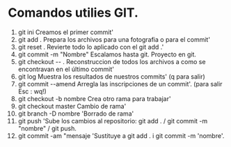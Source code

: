 # Comandos utilies GIT.

1. git ini                    Creamos el primer commit'
2. git add .                  Prepara los archivos para una fotografia o para el commit'
3. git reset .                Revierte todo lo aplicado con el git add .'
4. git commit -m "Nombre"     Escalamos hasta git. Proyecto en git.
5. git checkout -- .          Reconstruccion de todos los archivos a como se encontravan en el último commit'
6. git log                    Muestra los resultados de nuestros commits' (q para salir)
7. git commit --amend         Arregla las inscripciones de un commit'.
            (para salir Esc   :   wq!)
8. git checkout -b nombre     Crea otro rama para trabajar'
9. git checkout master        Cambio de rama'
10. git branch -D nombre      'Borrado de rama'
11. git push                  'Sube los cambios al repositorio: git add . / git commit -m "nombre" / git push.
12. git commit -am "mensaje   'Sustituye a git add . i git commit -m 'nombre'.

